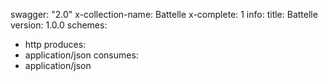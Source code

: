 swagger: "2.0"
x-collection-name: Battelle
x-complete: 1
info:
  title: Battelle
  version: 1.0.0
schemes:
- http
produces:
- application/json
consumes:
- application/json